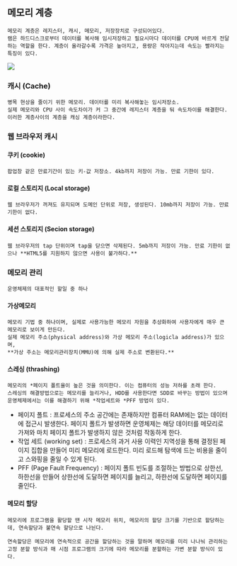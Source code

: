 ## 메모리 계층
    메모리 계층은 레지스터, 캐시, 메모리, 저장장치로 구성되어있다.
    램은 하드디스크로부터 데이터를 복사해 임시저장하고 필요시마다 데이터를 CPU에 바르게 전달하는 역할을 한다. 계층이 올라갈수록 가격은 높아지고, 용량은 작아지는데 속도는 빨라지는 특징이 있다.

<img src="https://obj-sg.thewiki.kr/data/65787465726e616c2f63732e757765632e6564752f6d656d6f72795f6869657261726368792e706e67.png">


### 캐시 (Cache)
    병목 현상을 줄이기 위한 메모리. 데이터를 미리 복사해놓는 임시저장소.
    실제 메모리와 CPU 사이 속도차이가 커 그 중간에 레지스터 계층을 둬 속도차이를 해결한다. 
    이러한 계층사이의 계층을 캐싱 계층이라한다.

### 웹 브라우저 캐시

#### 쿠키 (cookie)
    팝업창 같은 만료기간이 있는 키-값 저장소. 4kb까지 저장이 가능. 만료 기한이 있다.

#### 로컬 스토리지 (Local storage)
    웹 브라우저가 꺼져도 유지되며 도메인 단위로 저장, 생성된다. 10mb까지 저장이 가능. 만료 기한이 없다.

#### 세션 스토리지 (Secion storage)
    웹 브라우저의 tap 단위이며 tap을 닫으면 삭제된다. 5mb까지 저장이 가능. 만료 기한이 없으나 **HTML5를 지원하지 않으면 사용이 불가하다.**



### 메모리 관리 
    운영체제의 대표적인 할일 중 하나

#### 가상메모리 
    메모리 기법 중 하나이며, 실제로 사용가능한 메모리 자원을 추상화하여 사용자에게 매우 큰 메모리로 보이게 만든다.
    실제 메모리 주소(physical address)와 가상 메모리 주소(logicla address)가 있으며, 
    **가상 주소는 메모리관리장치(MMU)에 의해 실제 주소로 변환된다.**

#### 스레싱 (thrashing)
    메모리의 *페이지 폴트율이 높은 것을 의미한다. 이는 컴퓨터의 성능 저하를 초래 한다.
    스레싱의 해결방법으로는 메모리를 늘리거나, HDD를 사용한다면 SDD로 바꾸는 방법이 있으며 운영체제에서는 이를 해결하기 위해 *작업세트와 *PFF 방법이 있다.

* 페이지 폴트 : 프로세스의 주소 공간에는 존재하지만 컴퓨터 RAM에는 없는 데이터에 접근시 발생한다. 페이지 폴트가 발생하면 운영체제는 해당 데이터를 메모리로 가져와 마치 페이지 폴트가 발생하지 않은 것처럼 작동하게 한다.
* 작업 세트 (working set) : 프로세스의 과거 사용 이력인 지역성을 통해 결정된 페이지 집합을 만들어 미리 메모리에 로드한다. 미리 로드해 탐색에 드는 비용을 줄이고 스와핑을 줄일 수 있게 된다.
* PFF (Page Fault Frequency) : 페이지 폴트 빈도를 조절하는 방법으로 상한선, 하한선을 만들어 상한선에 도달하면 페이지를 늘리고, 하한선에 도달하면 페이지를 줄인다.

#### 메모리 할당
    메모리에 프로그램을 활당할 땐 시작 메모리 위치, 메모리의 할당 크기를 기반으로 할당하는데, 연속할당과 불연속 할당으로 나뉜다.

    연속할당은 메모리에 연속적으로 공간을 할당하는 것을 말하며 메모리를 미리 나나눠 관리하는 고정 분할 방식과 매 시점 프로그램의 크기에 따라 메모리를 분할하는 가변 분할 방식이 있다.